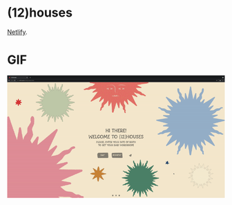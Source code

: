 # (12)houses

[Netlify](https://12houses.netlify.app/).

# GIF
![12houses](./src/img/preview/12houses.gif)